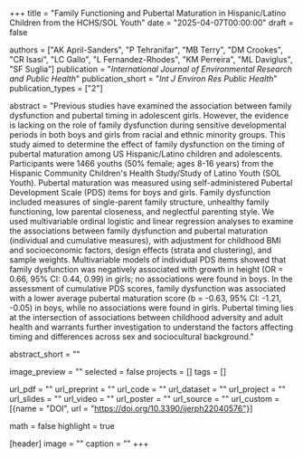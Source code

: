 +++
title = "Family Functioning and Pubertal Maturation in Hispanic/Latino Children from the HCHS/SOL Youth"
date = "2025-04-07T00:00:00"
draft = false

authors = ["AK April-Sanders", "P Tehranifar", "MB Terry", "DM Crookes", "CR Isasi", "LC Gallo", "L Fernandez-Rhodes", "KM Perreira", "ML Daviglus", "SF Suglia”]
publication = "_International Journal of Environmental Research and Public Health_"
publication_short = "_Int J Environ Res Public Health_"
publication_types = ["2"]

abstract = "Previous studies have examined the association between family dysfunction and pubertal timing in adolescent girls. However, the evidence is lacking on the role of family dysfunction during sensitive developmental periods in both boys and girls from racial and ethnic minority groups. This study aimed to determine the effect of family dysfunction on the timing of pubertal maturation among US Hispanic/Latino children and adolescents. Participants were 1466 youths (50% female; ages 8-16 years) from the Hispanic Community Children's Health Study/Study of Latino Youth (SOL Youth). Pubertal maturation was measured using self-administered Pubertal Development Scale (PDS) items for boys and girls. Family dysfunction included measures of single-parent family structure, unhealthy family functioning, low parental closeness, and neglectful parenting style. We used multivariable ordinal logistic and linear regression analyses to examine the associations between family dysfunction and pubertal maturation (individual and cumulative measures), with adjustment for childhood BMI and socioeconomic factors, design effects (strata and clustering), and sample weights. Multivariable models of individual PDS items showed that family dysfunction was negatively associated with growth in height (OR = 0.66, 95% CI: 0.44, 0.99) in girls; no associations were found in boys. In the assessment of cumulative PDS scores, family dysfunction was associated with a lower average pubertal maturation score (b = -0.63, 95% CI: -1.21, -0.05) in boys, while no associations were found in girls. Pubertal timing lies at the intersection of associations between childhood adversity and adult health and warrants further investigation to understand the factors affecting timing and differences across sex and sociocultural background."

abstract_short = ""

image_preview = ""
selected = false
projects = []
tags = []

url_pdf = ""
url_preprint = ""
url_code = ""
url_dataset = ""
url_project = ""
url_slides = ""
url_video = ""
url_poster = ""
url_source = ""
url_custom = [{name = "DOI", url = "https://doi.org/10.3390/ijerph22040576"}]

math = false
highlight = true

[header]
image = ""
caption = ""
+++
